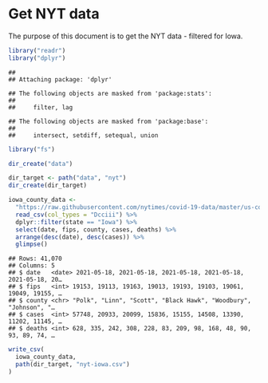 Get NYT data
================

The purpose of this document is to get the NYT data - filtered for Iowa.

``` r
library("readr")
library("dplyr")
```

    ## 
    ## Attaching package: 'dplyr'

    ## The following objects are masked from 'package:stats':
    ## 
    ##     filter, lag

    ## The following objects are masked from 'package:base':
    ## 
    ##     intersect, setdiff, setequal, union

``` r
library("fs")
```

``` r
dir_create("data")

dir_target <- path("data", "nyt")
dir_create(dir_target)
```

``` r
iowa_county_data <- 
  "https://raw.githubusercontent.com/nytimes/covid-19-data/master/us-counties.csv" %>%
  read_csv(col_types = "Dcciii") %>%
  dplyr::filter(state == "Iowa") %>%
  select(date, fips, county, cases, deaths) %>%
  arrange(desc(date), desc(cases)) %>%
  glimpse()
```

    ## Rows: 41,070
    ## Columns: 5
    ## $ date   <date> 2021-05-18, 2021-05-18, 2021-05-18, 2021-05-18, 2021-05-18, 20…
    ## $ fips   <int> 19153, 19113, 19163, 19013, 19193, 19103, 19061, 19049, 19155, …
    ## $ county <chr> "Polk", "Linn", "Scott", "Black Hawk", "Woodbury", "Johnson", "…
    ## $ cases  <int> 57748, 20933, 20099, 15836, 15155, 14508, 13390, 11202, 11145, …
    ## $ deaths <int> 628, 335, 242, 308, 228, 83, 209, 98, 168, 48, 90, 93, 89, 74, …

``` r
write_csv(
  iowa_county_data,
  path(dir_target, "nyt-iowa.csv")
)
```
